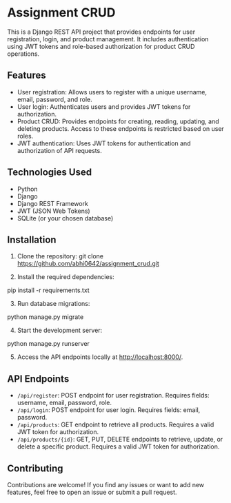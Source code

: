 # Assignment CRUD

This is a Django REST API project that provides endpoints for user registration, login, and product management. It includes authentication using JWT tokens and role-based authorization for product CRUD operations.

## Features

- User registration: Allows users to register with a unique username, email, password, and role.
- User login: Authenticates users and provides JWT tokens for authorization.
- Product CRUD: Provides endpoints for creating, reading, updating, and deleting products. Access to these endpoints is restricted based on user roles.
- JWT authentication: Uses JWT tokens for authentication and authorization of API requests.

## Technologies Used

- Python
- Django
- Django REST Framework
- JWT (JSON Web Tokens)
- SQLite (or your chosen database)

## Installation

1. Clone the repository:
git clone https://github.com/abhi0642/assignment_crud.git 

2. Install the required dependencies:

pip install -r requirements.txt


3. Run database migrations:

python manage.py migrate


4. Start the development server:


python manage.py runserver


5. Access the API endpoints locally at [http://localhost:8000/](http://localhost:8000/).

## API Endpoints

- `/api/register`: POST endpoint for user registration. Requires fields: username, email, password, role.
- `/api/login`: POST endpoint for user login. Requires fields: email, password.
- `/api/products`: GET endpoint to retrieve all products. Requires a valid JWT token for authorization.
- `/api/products/{id}`: GET, PUT, DELETE endpoints to retrieve, update, or delete a specific product. Requires a valid JWT token for authorization.

## Contributing

Contributions are welcome! If you find any issues or want to add new features, feel free to open an issue or submit a pull request.
